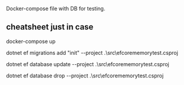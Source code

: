 Docker-compose file with DB for testing.

## cheatsheet just in case

docker-compose up

dotnet ef migrations add "init"  --project .\src\efcorememorytest.csproj

dotnet ef database update --project .\src\efcorememorytest.csproj

dotnet ef database drop --project .\src\efcorememorytest.csproj
